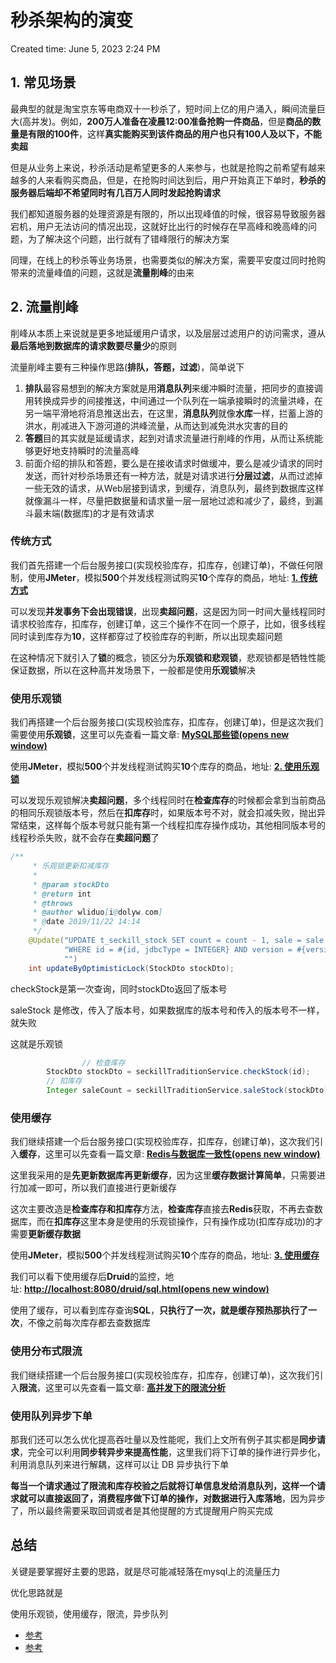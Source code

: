# 秒杀架构的演变

Created time: June 5, 2023 2:24 PM

## **1. 常见场景**

最典型的就是淘宝京东等电商双十一秒杀了，短时间上亿的用户涌入，瞬间流量巨大(高并发)。例如，**200万人准备在凌晨12:00准备抢购一件商品**，但是**商品的数量是有限的100件**，这样**真实能购买到该件商品的用户也只有100人及以下，不能卖超**

但是从业务上来说，秒杀活动是希望更多的人来参与，也就是抢购之前希望有越来越多的人来看购买商品，但是，在抢购时间达到后，用户开始真正下单时，**秒杀的服务器后端却不希望同时有几百万人同时发起抢购请求**

我们都知道服务器的处理资源是有限的，所以出现峰值的时候，很容易导致服务器宕机，用户无法访问的情况出现，这就好比出行的时候存在早高峰和晚高峰的问题，为了解决这个问题，出行就有了错峰限行的解决方案

同理，在线上的秒杀等业务场景，也需要类似的解决方案，需要平安度过同时抢购带来的流量峰值的问题，这就是**流量削峰**的由来

## **2. 流量削峰**

削峰从本质上来说就是更多地延缓用户请求，以及层层过滤用户的访问需求，遵从**最后落地到数据库的请求数要尽量少**的原则

流量削峰主要有三种操作思路(**排队，答题，过滤**)，简单说下

1. **排队**最容易想到的解决方案就是用**消息队列**来缓冲瞬时流量，把同步的直接调用转换成异步的间接推送，中间通过一个队列在一端承接瞬时的流量洪峰，在另一端平滑地将消息推送出去，在这里，**消息队列**就像**水库**一样，拦蓄上游的洪水，削减进入下游河道的洪峰流量，从而达到减免洪水灾害的目的
2. **答题**目的其实就是延缓请求，起到对请求流量进行削峰的作用，从而让系统能够更好地支持瞬时的流量高峰
3. 前面介绍的排队和答题，要么是在接收请求时做缓冲，要么是减少请求的同时发送，而针对秒杀场景还有一种方法，就是对请求进行**分层过滤**，从而过滤掉一些无效的请求，从Web层接到请求，到缓存，消息队列，最终到数据库这样就像漏斗一样，尽量把数据量和请求量一层一层地过滤和减少了，最终，到漏斗最末端(数据库)的才是有效请求

### **传统方式**

我们首先搭建一个后台服务接口(实现校验库存，扣库存，创建订单)，不做任何限制，使用**JMeter**，模拟**500**个并发线程测试购买**10**个库存的商品，地址: **[1. 传统方式](https://note.dolyw.com/seckill-evolution/01-Tradition-Process.html)**

可以发现**并发事务下会出现错误**，出现**卖超问题**，这是因为同一时间大量线程同时请求校验库存，扣库存，创建订单，这三个操作不在同一个原子，比如，很多线程同时读到库存为**10**，这样都穿过了校验库存的判断，所以出现卖超问题

在这种情况下就引入了**锁**的概念，锁区分为**乐观锁和悲观锁**，悲观锁都是牺牲性能保证数据，所以在这种高并发场景下，一般都是使用**乐观锁**解决

### **使用乐观锁**

我们再搭建一个后台服务接口(实现校验库存，扣库存，创建订单)，但是这次我们需要使用**乐观锁**，这里可以先查看一篇文章: **[MySQL那些锁(opens new window)](http://note.dolyw.com/database/01-MySQL-Lock.html)**

使用**JMeter**，模拟**500**个并发线程测试购买**10**个库存的商品，地址: **[2. 使用乐观锁](https://note.dolyw.com/seckill-evolution/02-Optimistic-Lock.html)**

可以发现乐观锁解决**卖超问题**，多个线程同时在**检查库存**的时候都会拿到当前商品的相同乐观锁版本号，然后在**扣库存**时，如果版本号不对，就会扣减失败，抛出异常结束，这样每个版本号就只能有第一个线程扣库存操作成功，其他相同版本号的线程秒杀失败，就不会存在**卖超问题**了

```java
/**
     * 乐观锁更新扣减库存
     *
     * @param stockDto
     * @return int
     * @throws
     * @author wliduo[i@dolyw.com]
     * @date 2019/11/22 14:14
     */
    @Update("UPDATE t_seckill_stock SET count = count - 1, sale = sale + 1, version = version + 1 " +
            "WHERE id = #{id, jdbcType = INTEGER} AND version = #{version, jdbcType = INTEGER} " +
            "")
    int updateByOptimisticLock(StockDto stockDto);
```

checkStock是第一次查询，同时stockDto返回了版本号

saleStock 是修改，传入了版本号，如果数据库的版本号和传入的版本号不一样，就失败

这就是乐观锁

```java
				// 检查库存
        StockDto stockDto = seckillTraditionService.checkStock(id);
        // 扣库存
        Integer saleCount = seckillTraditionService.saleStock(stockDto);
```

### **使用缓存**

我们继续搭建一个后台服务接口(实现校验库存，扣库存，创建订单)，这次我们引入**缓存**，这里可以先查看一篇文章: **[Redis与数据库一致性(opens new window)](https://note.dolyw.com/cache/00-DataBaseConsistency.html)**

这里我采用的是**先更新数据库再更新缓存**，因为这里**缓存数据计算简单**，只需要进行加减一即可，所以我们直接进行更新缓存

这次主要改造是**检查库存和扣库存**方法，**检查库存**直接去**Redis**获取，不再去查数据库，而在**扣库存**这里本身是使用的乐观锁操作，只有操作成功(扣库存成功)的才需要**更新缓存数据**

使用**JMeter**，模拟**500**个并发线程测试购买**10**个库存的商品，地址: **[3. 使用缓存](https://note.dolyw.com/seckill-evolution/03-Optimistic-Lock-Redis.html)**

我们可以看下使用缓存后**Druid**的监控，地址: **[http://localhost:8080/druid/sql.html(opens new window)](http://localhost:8080/druid/sql.html)**

使用了缓存，可以看到库存查询**SQL**，**只执行了一次，就是缓存预热那执行了一次**，不像之前每次库存都去查数据库

### **使用分布式限流**

我们继续搭建一个后台服务接口(实现校验库存，扣库存，创建订单)，这次我们引入**限流**，这里可以先查看一篇文章: **[高并发下的限流分析](http://note.dolyw.com/distributed/02-Distributed-Limit.html)**

### **使用队列异步下单**

那我们还可以怎么优化提高吞吐量以及性能呢，我们上文所有例子其实都是**同步请求**，完全可以利用**同步转异步来提高性能**，这里我们将下订单的操作进行异步化，利用消息队列来进行解耦，这样可以让 DB 异步执行下单

**每当一个请求通过了限流和库存校验之后就将订单信息发给消息队列，这样一个请求就可以直接返回了，消费程序做下订单的操作，对数据进行入库落地**，因为异步了，所以最终需要采取回调或者是其他提醒的方式提醒用户购买完成

## 总结

关键是要掌握好主要的思路，就是尽可能减轻落在mysql上的流量压力

优化思路就是

使用乐观锁，使用缓存，限流，异步队列

- [参考](https://note.dolyw.com/seckill-evolution/00-Preparation.html#_4-4-%E4%BD%BF%E7%94%A8%E5%88%86%E5%B8%83%E5%BC%8F%E9%99%90%E6%B5%81)
- [参考](https://note.dolyw.com/study.html)